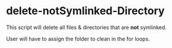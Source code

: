 # delete-notSymlinked-Directory
This script will delete all files & directories that are **not** symlinked.

User will have to assign the folder to clean in the for loops.   
